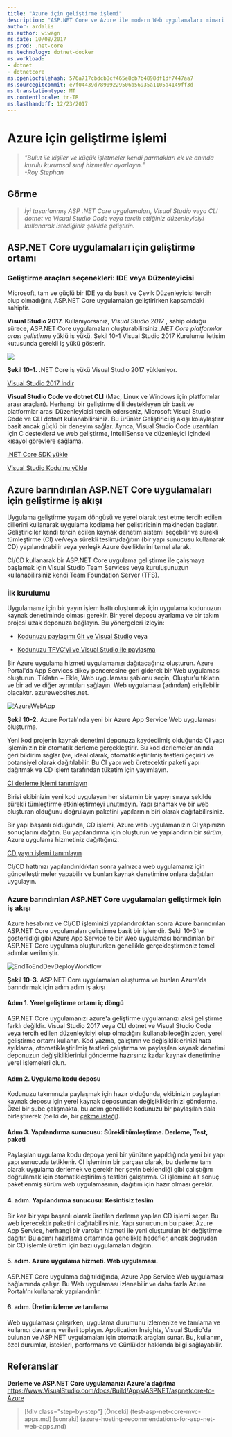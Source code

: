 ```yaml
---
title: "Azure için geliştirme işlemi"
description: "ASP.NET Core ve Azure ile modern Web uygulamaları mimari | Azure için geliştirme işlemi"
author: ardalis
ms.author: wiwagn
ms.date: 10/08/2017
ms.prod: .net-core
ms.technology: dotnet-docker
ms.workload:
- dotnet
- dotnetcore
ms.openlocfilehash: 576a717cbdcb8cf465e8cb7b4898df1df7447aa7
ms.sourcegitcommit: e7f04439d78909229506b56935a1105a4149ff3d
ms.translationtype: MT
ms.contentlocale: tr-TR
ms.lasthandoff: 12/23/2017
---
```

# <a name="development-process-for-azure"></a>Azure için geliştirme işlemi

> _"Bulut ile kişiler ve küçük işletmeler kendi parmakları ek ve anında kurulu kurumsal sınıf hizmetler ayarlayın."_  
> _-Roy Stephan_

 ## <a name="vision"></a>Görme

> *İyi tasarlanmış ASP .NET Core uygulamaları, Visual Studio veya CLI dotnet ve Visual Studio Code veya tercih ettiğiniz düzenleyiciyi kullanarak istediğiniz şekilde geliştirin.*

## <a name="development-environment-for-aspnet-core-apps"></a>ASP.NET Core uygulamaları için geliştirme ortamı

### <a name="development-tools-choices-ide-or-editor"></a>Geliştirme araçları seçenekleri: IDE veya Düzenleyicisi

Microsoft, tam ve güçlü bir IDE ya da basit ve Çevik Düzenleyicisi tercih olup olmadığını, ASP.NET Core uygulamaları geliştirirken kapsamdaki sahiptir.

**Visual Studio 2017.** Kullanıyorsanız, *Visual Studio 2017* , sahip olduğu sürece, ASP.NET Core uygulamaları oluşturabilirsiniz *.NET Core platformlar arası geliştirme* yüklü iş yükü. Şekil 10-1 Visual Studio 2017 Kurulumu iletişim kutusunda gerekli iş yükü gösterir.

![](./media/image10-1.png)

**Şekil 10-1.** .NET Core iş yükü Visual Studio 2017 yükleniyor.

[Visual Studio 2017 İndir](https://www.visualstudio.com/downloads/)

**Visual Studio Code ve dotnet CLI** (Mac, Linux ve Windows için platformlar arası araçları). Herhangi bir geliştirme dili destekleyen bir basit ve platformlar arası Düzenleyicisi tercih ederseniz, Microsoft Visual Studio Code ve CLI dotnet kullanabilirsiniz. Bu ürünler Geliştirici iş akışı kolaylaştırır basit ancak güçlü bir deneyim sağlar. Ayrıca, Visual Studio Code uzantıları için C destekler\# ve web geliştirme, IntelliSense ve düzenleyici içindeki kısayol görevlere sağlama.

[.NET Core SDK yükle](https://www.microsoft.com/net/download/core)

[Visual Studio Kodu'nu yükle](https://code.visualstudio.com/download)



## <a name="development-workflow-for-azure-hosted-aspnet-core-apps"></a>Azure barındırılan ASP.NET Core uygulamaları için geliştirme iş akışı

Uygulama geliştirme yaşam döngüsü ve yerel olarak test etme tercih edilen dillerini kullanarak uygulama kodlama her geliştiricinin makineden başlatır. Geliştiriciler kendi tercih edilen kaynak denetim sistemi seçebilir ve sürekli tümleştirme (CI) ve/veya sürekli teslim/dağıtım (bir yapı sunucusu kullanarak CD) yapılandırabilir veya yerleşik Azure özelliklerini temel alarak.

CI/CD kullanarak bir ASP.NET Core uygulama geliştirme ile çalışmaya başlamak için Visual Studio Team Services veya kuruluşunuzun kullanabilirsiniz kendi Team Foundation Server (TFS).

### <a name="initial-setup"></a>İlk kurulumu

Uygulamanız için bir yayın işlem hattı oluşturmak için uygulama kodunuzun kaynak denetiminde olması gerekir. Bir yerel deposu ayarlama ve bir takım projesi uzak deponuza bağlayın. Bu yönergeleri izleyin:

-   [Kodunuzu paylaşımı Git ve Visual Studio](https://www.visualstudio.com/docs/git/share-your-code-in-git-vs) veya

-   [Kodunuzu TFVC'yi ve Visual Studio ile paylaşma](https://www.visualstudio.com/docs/tfvc/share-your-code-in-tfvc-vs)

Bir Azure uygulama hizmeti uygulamanızı dağıtacağınız oluşturun. Azure Portal'da App Services dikey penceresine geri giderek bir Web uygulaması oluşturun. Tıklatın + Ekle, Web uygulaması şablonu seçin, Oluştur'u tıklatın ve bir ad ve diğer ayrıntıları sağlayın. Web uygulaması {adından} erişilebilir olacaktır. azurewebsites.net.

![AzureWebApp](./media/image10-2.png)

**Şekil 10-2.** Azure Portalı'nda yeni bir Azure App Service Web uygulaması oluşturma.

Yeni kod projenin kaynak denetimi deponuza kaydedilmiş olduğunda CI yapı işleminizin bir otomatik derleme gerçekleştirir. Bu kod derlemeler anında geri bildirim sağlar (ve, ideal olarak, otomatikleştirilmiş testleri geçirir) ve potansiyel olarak dağıtılabilir. Bu CI yapı web üretecektir paketi yapı dağıtmak ve CD işlem tarafından tüketim için yayımlayın.

[CI derleme işlemi tanımlayın](https://www.visualstudio.com/docs/build/apps/aspnet/aspnetcore-to-azure#ci)

Birisi ekibinizin yeni kod uygulayan her sistemin bir yapıyı sıraya şekilde sürekli tümleştirme etkinleştirmeyi unutmayın. Yapı sınamak ve bir web oluşturan olduğunu doğrulayın paketini yapılarının biri olarak dağıtabilirsiniz.

Bir yapı başarılı olduğunda, CD işlemi, Azure web uygulamanızın CI yapınızın sonuçlarını dağıtın. Bu yapılandırma için oluşturun ve yapılandırın bir *sürüm*, Azure uygulama hizmetiniz dağıttığınız.

[CD yayın işlemi tanımlayın](https://www.visualstudio.com/docs/build/apps/aspnet/aspnetcore-to-azure#cd)

CI/CD hattınızı yapılandırıldıktan sonra yalnızca web uygulamanız için güncelleştirmeler yapabilir ve bunları kaynak denetimine onlara dağıtılan uygulayın.

### <a name="workflow-for-developing-azure-hosted-aspnet-core-applications"></a>Azure barındırılan ASP.NET Core uygulamaları geliştirmek için iş akışı

Azure hesabınız ve CI/CD işleminizi yapılandırdıktan sonra Azure barındırılan ASP.NET Core uygulamaları geliştirme basit bir işlemdir. Şekil 10-3'te gösterildiği gibi Azure App Service'te bir Web uygulaması barındırılan bir ASP.NET Core uygulama oluştururken genellikle gerçekleştirmeniz temel adımlar verilmiştir.

![EndToEndDevDeployWorkflow](./media/image10-3.png)

**Şekil 10-3.** ASP.NET Core uygulamaları oluşturma ve bunları Azure'da barındırmak için adım adım iş akışı

#### <a name="step-1-local-dev-environment-inner-loop"></a>Adım 1. Yerel geliştirme ortamı iç döngü

ASP.NET Core uygulamanızı azure'a geliştirme uygulamanızı aksi geliştirme farklı değildir. Visual Studio 2017 veya CLI dotnet ve Visual Studio Code veya tercih edilen düzenleyiciyi olup olmadığını kullanabileceğinizden, yerel geliştirme ortamı kullanın. Kod yazma, çalıştırın ve değişikliklerinizi hata ayıklama, otomatikleştirilmiş testleri çalıştırma ve paylaşılan kaynak denetimi deponuzun değişikliklerinizi gönderme hazırsınız kadar kaynak denetimine yerel işlemeleri olun.

#### <a name="step-2-application-code-repository"></a>Adım 2. Uygulama kodu deposu

Kodunuzu takımınızla paylaşmak için hazır olduğunda, ekibinizin paylaşılan kaynak deposu için yerel kaynak deposundan değişikliklerinizi gönderme. Özel bir şube çalışmakta, bu adım genellikle kodunuzu bir paylaşılan dala birleştirerek (belki de, bir [çekme isteği](https://www.visualstudio.com/docs/git/pull-requests)).

#### <a name="step-3-build-server-continuous-integration-build-test-package"></a>Adım 3. Yapılandırma sunucusu: Sürekli tümleştirme. Derleme, Test, paketi

Paylaşılan uygulama kodu depoya yeni bir yürütme yapıldığında yeni bir yapı yapı sunucuda tetiklenir. CI işleminin bir parçası olarak, bu derleme tam olarak uygulama derlemek ve gerekir her şeyin beklendiği gibi çalıştığını doğrulamak için otomatikleştirilmiş testleri çalıştırma. CI işlemine ait sonuç paketlenmiş sürüm web uygulamasının, dağıtım için hazır olması gerekir.

#### <a name="step-4-build-server-continuous-delivery"></a>4. adım. Yapılandırma sunucusu: Kesintisiz teslim

Bir kez bir yapı başarılı olarak üretilen derleme yapıları CD işlemi seçer. Bu web içerecektir paketini dağıtabilirsiniz. Yapı sunucunun bu paket Azure App Service, herhangi bir varolan hizmeti ile yeni oluşturulan bir değiştirme dağıtır. Bu adımı hazırlama ortamında genellikle hedefler, ancak doğrudan bir CD işlemle üretim için bazı uygulamaları dağıtın.

#### <a name="step-5-azure-app-service-web-app"></a>5. adım. Azure uygulama hizmeti. Web uygulaması.

ASP.NET Core uygulama dağıtıldığında, Azure App Service Web uygulaması bağlamında çalışır. Bu Web uygulaması izlenebilir ve daha fazla Azure Portalı'nı kullanarak yapılandırılır.

#### <a name="step-6-production-monitoring-and-diagnostics"></a>6. adım. Üretim izleme ve tanılama

Web uygulaması çalışırken, uygulama durumunu izlemenize ve tanılama ve kullanıcı davranış verileri toplayın. Application Insights, Visual Studio'da bulunan ve ASP.NET uygulamaları için otomatik araçları sunar. Bu, kullanım, özel durumlar, istekleri, performans ve Günlükler hakkında bilgi sağlayabilir.

## <a name="references"></a>Referanslar

**Derleme ve ASP.NET Core uygulamanızı Azure'a dağıtma**  
<https://www.VisualStudio.com/docs/Build/Apps/ASPNET/aspnetcore-to-Azure>


>[!div class="step-by-step"]
[Önceki] (test-asp-net-core-mvc-apps.md) [sonraki] (azure-hosting-recommendations-for-asp-net-web-apps.md)
